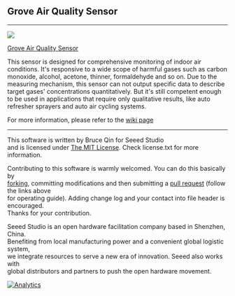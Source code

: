 ## Grove Air Quality Sensor
-------------------------------------------------------------
![](https://statics3.seeedstudio.com/images/101020021%201.jpg)

[Grove Air Quality Sensor](https://www.seeedstudio.com/Grove-Air-quality-sensor-p-1065.html)

This sensor is designed for comprehensive monitoring of indoor air conditions.
It's responsive to a wide scope of harmful gases such as carbon monoxide, alcohol, acetone, thinner, formaldehyde and so on.
Due to the measuring mechanism, this sensor can not output specific data to describe target gases' concentrations quantitatively.
But it's still competent enough to be used in applications that require only qualitative results, like auto refresher sprayers and auto air cycling systems.

For more information, please refer to the [wiki page][1]

----
This software is written by Bruce Qin for Seeed Studio<br>
and is licensed under [The MIT License](http://opensource.org/licenses/mit-license.php). Check license.txt for more information.<br>

Contributing to this software is warmly welcomed. You can do this basically by<br>
[forking](https://help.github.com/articles/fork-a-repo), committing modifications and then submitting a [pull request](https://help.github.com/articles/using-pull-requests) (follow the links above<br>
for operating guide). Adding change log and your contact into file header is encouraged.<br>
Thanks for your contribution.

Seeed Studio is an open hardware facilitation company based in Shenzhen, China. <br>
Benefiting from local manufacturing power and a convenient global logistic system, <br>
we integrate resources to serve a new era of innovation. Seeed also works with <br>
global distributors and partners to push the open hardware movement.<br>


[1]:http://wiki.seeedstudio.com/Grove-Air_Quality_Sensor_v1.3


[![Analytics](https://ga-beacon.appspot.com/UA-46589105-3/Grove_Air_quality_Sensor)](https://github.com/igrigorik/ga-beacon)
